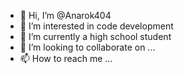 - 👋 Hi, I’m @Anarok404
- 👀 I’m interested in code development
- 🌱 I’m currently a high school student 
- 💞️ I’m looking to collaborate on ...
- 📫 How to reach me ...

<!---
Anarok404/Anarok404 is a ✨ special ✨ repository because its `README.md` (this file) appears on your GitHub profile.
You can click the Preview link to take a look at your changes.
--->
